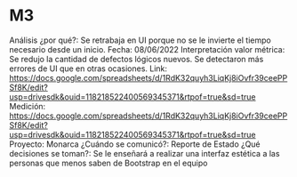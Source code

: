 # M3

Análisis ¿por qué?: Se retrabaja en UI porque no se le invierte el tiempo necesario desde un inicio. 
Fecha: 08/06/2022
Interpretación valor métrica: Se redujo la cantidad de defectos lógicos nuevos. Se detectaron más errores de UI que en otras ocasiones. 
Link: https://docs.google.com/spreadsheets/d/1RdK32quyh3LiqKj8iOvfr39ceePPSf8K/edit?usp=drivesdk&ouid=118218522400569345371&rtpof=true&sd=true
Medición: https://docs.google.com/spreadsheets/d/1RdK32quyh3LiqKj8iOvfr39ceePPSf8K/edit?usp=drivesdk&ouid=118218522400569345371&rtpof=true&sd=true
Proyecto: Monarca
¿Cuándo se comunicó?: Reporte de Estado
¿Qué decisiones se toman?: Se le enseñará a realizar una interfaz estética a las personas que menos saben de  Bootstrap en el equipo